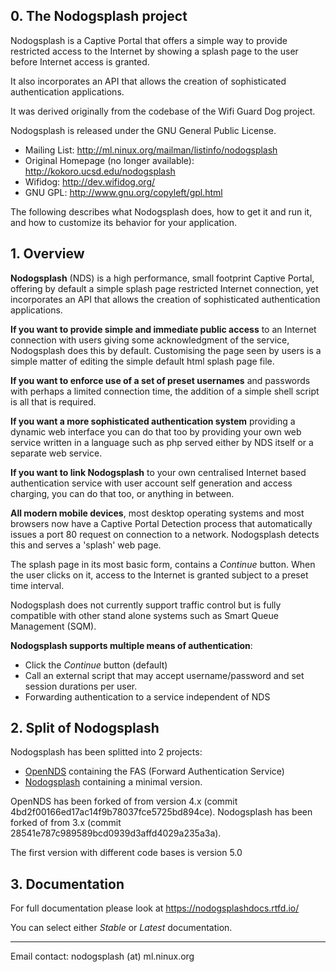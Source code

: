 ## 0. The Nodogsplash project

Nodogsplash is a Captive Portal that offers a simple way to provide restricted access to the Internet by showing a splash page to the user before Internet access is granted.

It also incorporates an API that allows the creation of sophisticated authentication applications.

It was derived originally from the codebase of the Wifi Guard Dog project.

Nodogsplash is released under the GNU General Public License.

* Mailing List: http://ml.ninux.org/mailman/listinfo/nodogsplash
* Original Homepage (no longer available): http://kokoro.ucsd.edu/nodogsplash
* Wifidog: http://dev.wifidog.org/
* GNU GPL: http://www.gnu.org/copyleft/gpl.html

The following describes what Nodogsplash does, how to get it and run it, and
how to customize its behavior for your application.

## 1. Overview

**Nodogsplash** (NDS) is a high performance, small footprint Captive Portal, offering by default a simple splash page restricted Internet connection, yet incorporates an API that allows the creation of sophisticated authentication applications.

**If you want to provide simple and immediate public access** to an Internet connection with users giving some acknowledgment of the service, Nodogsplash does this by default.
Customising the page seen by users is a simple matter of editing the simple default html splash page file.

**If you want to enforce use of a set of preset usernames** and passwords with perhaps a limited connection time, the addition of a simple shell script is all that is required.

**If you want a more sophisticated authentication system** providing a dynamic web interface you can do that too by providing your own web service written in a language such as php served either by NDS itself or a separate web service.

**If you want to link Nodogsplash** to your own centralised Internet based authentication service with user account self generation and access charging, you can do that too, or anything in between.

**All modern mobile devices**, most desktop operating systems and most browsers now have a Captive Portal Detection process that automatically issues a port 80 request on connection to a network. Nodogsplash detects this and serves a 'splash' web page.

The splash page in its most basic form, contains a *Continue* button. When the user clicks on it, access to the Internet is granted subject to a preset time interval.

Nodogsplash does not currently support traffic control but is fully compatible with other stand alone systems such as Smart Queue Management (SQM).

**Nodogsplash supports multiple means of authentication**:

- Click the *Continue* button (default)
- Call an external script that may accept username/password and set session durations per user.
- Forwarding authentication to a service independent of NDS

## 2. Split of Nodogsplash

Nodogsplash has been splitted into 2 projects:

* [OpenNDS](https://github.com/openNDS/openNDS) containing the FAS (Forward Authentication Service)
* [Nodogsplash](https://github.com/nodogsplash/nodogsplash) containing a minimal version.

OpenNDS has been forked of from version 4.x (commit 4bd2f00166ed17ac14f9b78037fce5725bd894ce).
Nodogsplash has been forked of from 3.x (commit 28541e787c989589bcd0939d3affd4029a235a3a).

The first version with different code bases is version 5.0

## 3. Documentation

For full documentation please look at https://nodogsplashdocs.rtfd.io/

You can select either *Stable* or *Latest* documentation.

---

Email contact: nodogsplash (at) ml.ninux.org
